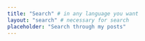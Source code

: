 ```yaml
---
title: "Search" # in any language you want
layout: "search" # necessary for search
placeholder: "Search through my posts"
---
```

